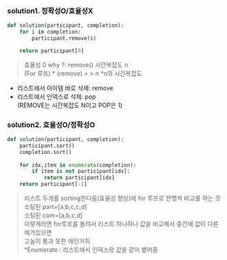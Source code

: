 <h3>solution1. 정확성O/효율성X</h3>

```python
def solution(participant, completion):
    for i in completion:
        participant.remove(i)

    return participant[0]
```
> 효율성 0 why ?:  remove() 시간복잡도 n <br>
(For 루프) * (remove) = > n *n의 시간복잡도  <br>

- 리스트에서 아이템 바로 삭제: remove <br>
- 리스트에서 인덱스로 삭제: pop <br>
(REMOVE는 시간복잡도 N이고 POP은 1)<br>





<h3>solution2. 효율성O/정확성O</h3>

```python
def solution(participant, completion):
    participant.sort()
    completion.sort()
    
    for idx,item in enumerate(completion):
        if item is not participant[idx]:
            return participant[idx]
    return participant[-1]
```
> 리스트 두개를 sorting한다음(효율성 향상)에 for 루프로 한명씩 비교를 하는 것<br>
소팅된 part=[a,b,c,c,d]<br>
소팅된 com=[a,b,c,d] <br>
이렇게라면 for루프를 돌려서 리스트 하나하나 값을 비교해서 중간에 값이 다른애가있으면 <br>
고놈이 통과 못한 애인거쥐<br>
*Enumerate : 리스트에서 인덱스랑 값을 같이 뱉어줌 <br>
